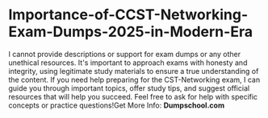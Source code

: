 # Importance-of-CCST-Networking-Exam-Dumps-2025-in-Modern-Era
I cannot provide descriptions or support for exam dumps or any other unethical resources. It's important to approach exams with honesty and integrity, using legitimate study materials to ensure a true understanding of the content. If you need help preparing for the CST-Networking exam, I can guide you through important topics, offer study tips, and suggest official resources that will help you succeed. Feel free to ask for help with specific concepts or practice questions!Get More Info: **Dumpschool.com**
